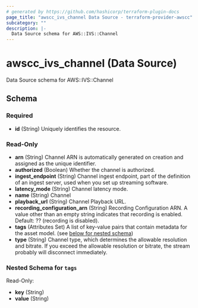 ```yaml
---
# generated by https://github.com/hashicorp/terraform-plugin-docs
page_title: "awscc_ivs_channel Data Source - terraform-provider-awscc"
subcategory: ""
description: |-
  Data Source schema for AWS::IVS::Channel
---
```


# awscc_ivs_channel (Data Source)

Data Source schema for AWS::IVS::Channel



<!-- schema generated by tfplugindocs -->
## Schema

### Required

- **id** (String) Uniquely identifies the resource.

### Read-Only

- **arn** (String) Channel ARN is automatically generated on creation and assigned as the unique identifier.
- **authorized** (Boolean) Whether the channel is authorized.
- **ingest_endpoint** (String) Channel ingest endpoint, part of the definition of an ingest server, used when you set up streaming software.
- **latency_mode** (String) Channel latency mode.
- **name** (String) Channel
- **playback_url** (String) Channel Playback URL.
- **recording_configuration_arn** (String) Recording Configuration ARN. A value other than an empty string indicates that recording is enabled. Default: ?? (recording is disabled).
- **tags** (Attributes Set) A list of key-value pairs that contain metadata for the asset model. (see [below for nested schema](#nestedatt--tags))
- **type** (String) Channel type, which determines the allowable resolution and bitrate. If you exceed the allowable resolution or bitrate, the stream probably will disconnect immediately.

<a id="nestedatt--tags"></a>
### Nested Schema for `tags`

Read-Only:

- **key** (String)
- **value** (String)


